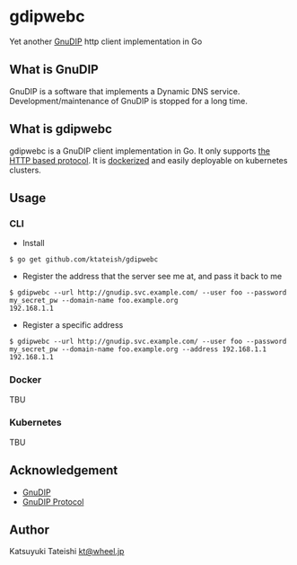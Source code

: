 # gdipwebc

Yet another [GnuDIP][gnudip] http client implementation in Go

[gnudip]: http://gnudip2.sourceforge.net/

## What is GnuDIP

GnuDIP is a software that implements a Dynamic DNS service.
Development/maintenance of GnuDIP is stopped for a long time.

## What is gdipwebc

gdipwebc is a GnuDIP client implementation in Go.  It only supports
[the HTTP based protocol][protocol].  It is [dockerized][dockerimg]
and easily deployable on kubernetes clusters.

[protocol]: http://gnudip2.sourceforge.net/gnudip-www/latest/gnudip/html/protocol.html
[dockerimg]: https://gitlab.com/ktateish/gdipwebc/container_registry

## Usage

### CLI

* Install
```
$ go get github.com/ktateish/gdipwebc
```
* Register the address that the server see me at, and pass it back to me
```
$ gdipwebc --url http://gnudip.svc.example.com/ --user foo --password my_secret_pw --domain-name foo.example.org
192.168.1.1
```
* Register a specific address
```
$ gdipwebc --url http://gnudip.svc.example.com/ --user foo --password my_secret_pw --domain-name foo.example.org --address 192.168.1.1
192.168.1.1
```

### Docker

TBU

### Kubernetes

TBU

## Acknowledgement

* [GnuDIP][gnudip]
* [GnuDIP Protocol][protocol]

## Author

Katsuyuki Tateishi <kt@wheel.jp>
